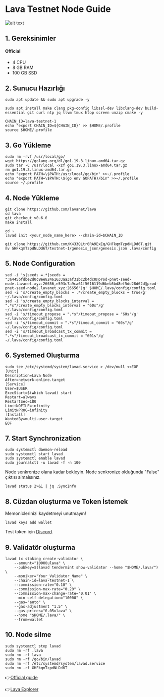 # Lava Testnet Node Guide

![alt text](https://i.hizliresim.com/e5qbrvl.png)

## 1. Gereksinimler
#### Official 
- 4 CPU
- 8 GB RAM
- 100 GB SSD


## 2. Sunucu Hazırlığı
```
sudo apt update && sudo apt upgrade -y
```
```
sudo apt install make clang pkg-config libssl-dev libclang-dev build-essential git curl ntp jq llvm tmux htop screen unzip cmake -y
```
```
CHAIN_ID=lava-testnet-1
echo "export CHAIN_ID=${CHAIN_ID}" >> $HOME/.profile
source $HOME/.profile
```
## 3. Go Yükleme
```
sudo rm -rvf /usr/local/go/
wget https://golang.org/dl/go1.19.3.linux-amd64.tar.gz
sudo tar -C /usr/local -xzf go1.19.3.linux-amd64.tar.gz
rm go1.19.3.linux-amd64.tar.gz
echo "export PATH=\$PATH:/usr/local/go/bin" >>~/.profile
echo "export PATH=\$PATH:\$(go env GOPATH)/bin" >>~/.profile
source ~/.profile
```
## 4. Node Yükleme
```
git clone https://github.com/lavanet/lava
cd lava
git checkout v0.6.0 
make install
```

```
cd ~
lavad init <your_node_name_here> --chain-id=$CHAIN_ID
```
```
git clone https://github.com/K433QLtr6RA9ExEq/GHFkqmTzpdNLDd6T.git
mv GHFkqmTzpdNLDd6T/testnet-1/genesis_json/genesis.json .lava/config
```

## 5. Node Configuration
```
sed -i 's|seeds =.*|seeds = "3a445bfdbe2d0c8ee82461633aa3af31bc2b4dc0@prod-pnet-seed-node.lavanet.xyz:26656,e593c7a9ca61f5616119d6beb5bd8ef5dd28d62d@prod-pnet-seed-node2.lavanet.xyz:26656"|g' $HOME/.lava/config/config.toml
sed -i 's/create_empty_blocks = .*/create_empty_blocks = true/g' ~/.lava/config/config.toml
sed -i 's/create_empty_blocks_interval = ".*s"/create_empty_blocks_interval = "60s"/g' ~/.lava/config/config.toml
sed -i 's/timeout_propose = ".*s"/timeout_propose = "60s"/g' ~/.lava/config/config.toml
sed -i 's/timeout_commit = ".*s"/timeout_commit = "60s"/g' ~/.lava/config/config.toml
sed -i 's/timeout_broadcast_tx_commit = ".*s"/timeout_broadcast_tx_commit = "601s"/g' ~/.lava/config/config.toml
```

## 6. Systemed Oluşturma
```
sudo tee /etc/systemd/system/lavad.service > /dev/null <<EOF
[Unit]
Description=Lava Node
After=network-online.target
[Service]
User=$USER
ExecStart=$(which lavad) start
Restart=always
RestartSec=180
LimitNOFILE=infinity
LimitNPROC=infinity
[Install]
WantedBy=multi-user.target
EOF
```
                                                        
## 7. Start Synchronization
```
sudo systemctl daemon-reload
sudo systemctl start lavad
sudo systemctl enable lavad
sudo journalctl -u lavad -f -n 100
```
Node senkronize olana kadar bekleyin. Node senkronize olduğunda "False" çıktısı almalısınız.
```
lavad status 2>&1 | jq .SyncInfo
```


## 8. Cüzdan oluşturma ve Token İstemek
Memoniclerinizi kaydetmeyi unutmayın!
```
lavad keys add wallet
```
Test token için [Discord](https://discord.gg/BBgprSw2vn).
## 9. Validatör oluşturma
```
lavad tx staking create-validator \
    --amount="10000ulava" \
    --pubkey=$(lavad tendermint show-validator --home "$HOME/.lava/") \
    --moniker="Your_Validator_Name" \
    --chain-id=lava-testnet-1 \
    --commission-rate="0.10" \
    --commission-max-rate="0.20" \
    --commission-max-change-rate="0.01" \
    --min-self-delegation="10000" \
    --gas="auto" \
    --gas-adjustment "1.5" \
    --gas-prices="0.05ulava" \
    --home "$HOME/.lava/" \
    --from=wallet
```


## 10. Node silme
```
sudo systemctl stop lavad
sudo rm -rf .lava
sudo rm -rf lava
sudo rm -rf /go/bin/lavad
sudo rm -rf /etc/systemd/system/lavad.service
sudo rm -rf GHFkqmTzpdNLDd6T
```


👉[Official guide](https://docs.lavanet.xyz/)

👉[Lava Explorer](https://lava.explorers.guru/)

